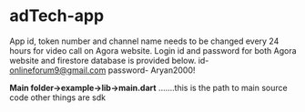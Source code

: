 # adTech-app

App id, token number and channel name needs to be changed every 24 hours for video call on Agora website.
Login id and password for both Agora website and firestore database is provided below.
id- onlineforum9@gmail.com
password- Aryan2000!


**Main folder->example->lib->main.dart** .......this is the path to main source code
other things are sdk
